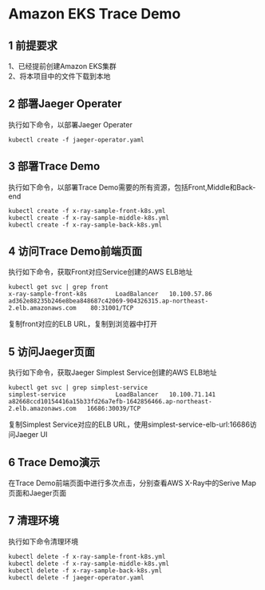 # Amazon EKS Trace Demo

## 1 前提要求
1、已经提前创建Amazon EKS集群
<br>2、将本项目中的文件下载到本地
## 2 部署Jaeger Operater
执行如下命令，以部署Jaeger Operater
```
kubectl create -f jaeger-operator.yaml
```
## 3 部署Trace Demo
执行如下命令，以部署Trace Demo需要的所有资源，包括Front,Middle和Back-end
```
kubectl create -f x-ray-sample-front-k8s.yml
kubectl create -f x-ray-sample-middle-k8s.yml
kubectl create -f x-ray-sample-back-k8s.yml
```
## 4 访问Trace Demo前端页面
执行如下命令，获取Front对应Service创建的AWS ELB地址
```
kubectl get svc | grep front
x-ray-sample-front-k8s        LoadBalancer   10.100.57.86     ad362e88235b246e8bea848687c42069-904326315.ap-northeast-2.elb.amazonaws.com    80:31001/TCP 
```
复制front对应的ELB URL，复制到浏览器中打开
## 5 访问Jaeger页面
执行如下命令，获取Jaeger Simplest Service创建的AWS ELB地址
```
kubectl get svc | grep simplest-service
simplest-service              LoadBalancer   10.100.71.141    a82668ccd10154416a15b33fd26a7efb-1642856466.ap-northeast-2.elb.amazonaws.com   16686:30039/TCP
```
复制Simplest Service对应的ELB URL，使用simplest-service-elb-url:16686访问Jaeger UI
## 6 Trace Demo演示
在Trace Demo前端页面中进行多次点击，分别查看AWS X-Ray中的Serive Map页面和Jaeger页面
## 7 清理环境
执行如下命令清理环境
```
kubectl delete -f x-ray-sample-front-k8s.yml
kubectl delete -f x-ray-sample-middle-k8s.yml
kubectl delete -f x-ray-sample-back-k8s.yml
kubectl delete -f jaeger-operator.yaml
```
